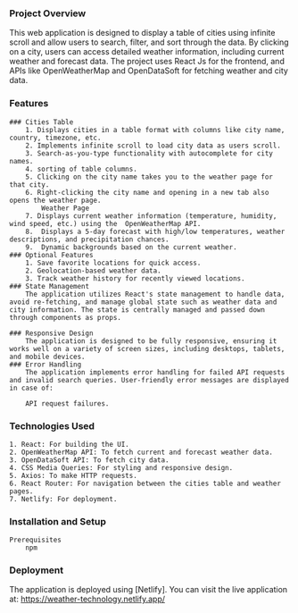 ### Project Overview
This web application is designed to display a table of cities using infinite scroll and allow users to search, filter, and sort through the data. By clicking on a city, users can access detailed weather information, including current weather and forecast data.
The project uses React Js for the frontend, and APIs like OpenWeatherMap and OpenDataSoft for fetching weather and city data.
### Features
    ### Cities Table
        1. Displays cities in a table format with columns like city name, country, timezone, etc.
        2. Implements infinite scroll to load city data as users scroll.
        3. Search-as-you-type functionality with autocomplete for city names.
        4. sorting of table columns.
        5. Clicking on the city name takes you to the weather page for that city.
        6. Right-clicking the city name and opening in a new tab also opens the weather page.
            Weather Page
        7. Displays current weather information (temperature, humidity, wind speed, etc.) using the  OpenWeatherMap API.
        8.  Displays a 5-day forecast with high/low temperatures, weather descriptions, and precipitation chances.
        9.  Dynamic backgrounds based on the current weather.
    ### Optional Features
        1. Save favorite locations for quick access.
        2. Geolocation-based weather data.
        3. Track weather history for recently viewed locations.
    ### State Management
        The application utilizes React's state management to handle data, avoid re-fetching, and manage global state such as weather data and city information. The state is centrally managed and passed down through components as props.

    ### Responsive Design
        The application is designed to be fully responsive, ensuring it works well on a variety of screen sizes, including desktops, tablets, and mobile devices.
    ### Error Handling
        The application implements error handling for failed API requests and invalid search queries. User-friendly error messages are displayed in case of:

        API request failures.

### Technologies Used
    1. React: For building the UI.
    2. OpenWeatherMap API: To fetch current and forecast weather data.
    3. OpenDataSoft API: To fetch city data.
    4. CSS Media Queries: For styling and responsive design.
    5. Axios: To make HTTP requests.
    6. React Router: For navigation between the cities table and weather pages.
    7. Netlify: For deployment.
### Installation and Setup
    Prerequisites
        npm 
### Deployment
The application is deployed using [Netlify]. You can visit the live application at: 
https://weather-technology.netlify.app/

